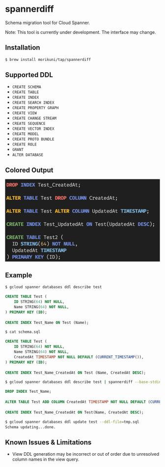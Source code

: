 # spannerdiff

Schema migration tool for Cloud Spanner.

Note: This tool is currently under development. The interface may change.

## Installation

```sh
$ brew install morikuni/tap/spannerdiff 
```

## Supported DDL

- `CREATE SCHEMA`
- `CREATE TABLE`
- `CREATE INDEX`
- `CREATE SEARCH INDEX`
- `CREATE PROPERTY GRAPH`
- `CREATE VIEW`
- `CREATE CHANGE STREAM`
- `CREATE SEQUENCE`
- `CREATE VECTOR INDEX`
- `CREATE MODEL`
- `CREATE PROTO BUNDLE`
- `CREATE ROLE`
- `GRANT`
- `ALTER DATABASE`

## Colored Output

![colored output](./example.png)

## Example

```sh
$ gcloud spanner databases ddl describe test
```

```sql
CREATE TABLE Test (
    ID STRING(64) NOT NULL,
    Name STRING(64) NOT NULL,
) PRIMARY KEY (ID);

CREATE INDEX Test_Name ON Test (Name);
```

```sh
$ cat schema.sql
```

```sql
CREATE TABLE Test (
    ID STRING(64) NOT NULL,
    Name STRING(64) NOT NULL,
    CreatedAt TIMESTAMP NOT NULL DEFAULT (CURRENT_TIMESTAMP()),
) PRIMARY KEY (ID);

CREATE INDEX Test_Name_CreatedAt ON Test (Name, CreatedAt DESC);
```

```sh
$ gcloud spanner databases ddl describe test | spannerdiff --base-stdin --target-file=schema.sql | tee tmp.sql
```

```sql
DROP INDEX Test_Name;

ALTER TABLE Test ADD COLUMN CreatedAt TIMESTAMP NOT NULL DEFAULT (CURRENT_TIMESTAMP());

CREATE INDEX Test_Name_CreatedAt ON Test(Name, CreatedAt DESC);
```

```sh
$ gcloud spanner databases ddl update test --ddl-file=tmp.sql
Schema updating...done.
```

## Known Issues & Limitations

- View DDL generation may be incorrect or out of order due to unresolved column names in the view query.
